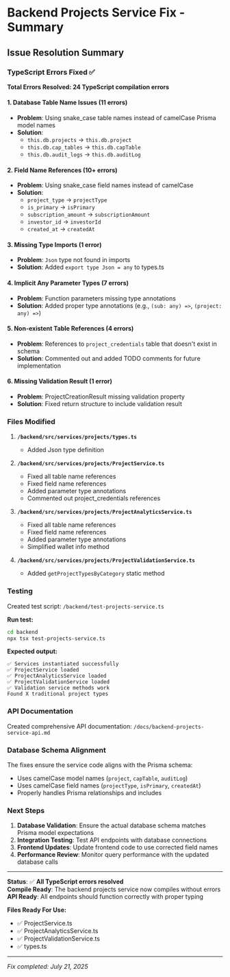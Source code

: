 # Backend Projects Service Fix - Summary

## Issue Resolution Summary

### TypeScript Errors Fixed ✅

**Total Errors Resolved: 24 TypeScript compilation errors**

#### 1. Database Table Name Issues (11 errors)
- **Problem**: Using snake_case table names instead of camelCase Prisma model names
- **Solution**: 
  - `this.db.projects` → `this.db.project`
  - `this.db.cap_tables` → `this.db.capTable` 
  - `this.db.audit_logs` → `this.db.auditLog`

#### 2. Field Name References (10+ errors)
- **Problem**: Using snake_case field names instead of camelCase
- **Solution**:
  - `project_type` → `projectType`
  - `is_primary` → `isPrimary`
  - `subscription_amount` → `subscriptionAmount`
  - `investor_id` → `investorId`
  - `created_at` → `createdAt`

#### 3. Missing Type Imports (1 error)
- **Problem**: `Json` type not found in imports
- **Solution**: Added `export type Json = any` to types.ts

#### 4. Implicit Any Parameter Types (7 errors)
- **Problem**: Function parameters missing type annotations
- **Solution**: Added proper type annotations (e.g., `(sub: any) =>`, `(project: any) =>`)

#### 5. Non-existent Table References (4 errors)
- **Problem**: References to `project_credentials` table that doesn't exist in schema
- **Solution**: Commented out and added TODO comments for future implementation

#### 6. Missing Validation Result (1 error)
- **Problem**: ProjectCreationResult missing validation property
- **Solution**: Fixed return structure to include validation result

### Files Modified

1. **`/backend/src/services/projects/types.ts`**
   - Added Json type definition

2. **`/backend/src/services/projects/ProjectService.ts`**
   - Fixed all table name references
   - Fixed field name references
   - Added parameter type annotations
   - Commented out project_credentials references

3. **`/backend/src/services/projects/ProjectAnalyticsService.ts`**
   - Fixed all table name references
   - Fixed field name references
   - Added parameter type annotations
   - Simplified wallet info method

4. **`/backend/src/services/projects/ProjectValidationService.ts`**
   - Added `getProjectTypesByCategory` static method

### Testing

Created test script: `/backend/test-projects-service.ts`

**Run test:**
```bash
cd backend
npx tsx test-projects-service.ts
```

**Expected output:**
```
✅ Services instantiated successfully
✅ ProjectService loaded
✅ ProjectAnalyticsService loaded
✅ ProjectValidationService loaded
✅ Validation service methods work
Found X traditional project types
```

### API Documentation

Created comprehensive API documentation: `/docs/backend-projects-service-api.md`

### Database Schema Alignment

The fixes ensure the service code aligns with the Prisma schema:
- Uses camelCase model names (`project`, `capTable`, `auditLog`)
- Uses camelCase field names (`projectType`, `isPrimary`, `createdAt`)
- Properly handles Prisma relationships and includes

### Next Steps

1. **Database Validation**: Ensure the actual database schema matches Prisma model expectations
2. **Integration Testing**: Test API endpoints with database connections
3. **Frontend Updates**: Update frontend code to use corrected field names
4. **Performance Review**: Monitor query performance with the updated database calls

---

**Status**: ✅ **All TypeScript errors resolved**  
**Compile Ready**: The backend projects service now compiles without errors  
**API Ready**: All endpoints should function correctly with proper typing  

**Files Ready For Use:**
- ✅ ProjectService.ts
- ✅ ProjectAnalyticsService.ts
- ✅ ProjectValidationService.ts
- ✅ types.ts

---
*Fix completed: July 21, 2025*
